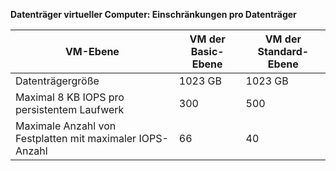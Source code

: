 **Datenträger virtueller Computer: Einschränkungen pro Datenträger**

| VM-Ebene | VM der Basic-Ebene | VM der Standard-Ebene |
| --- | --- | --- |
| Datenträgergröße |1023 GB |1023 GB |
| Maximal 8 KB IOPS pro persistentem Laufwerk |300 |500 |
| Maximale Anzahl von Festplatten mit maximaler IOPS-Anzahl |66 |40 |



<!--HONumber=Nov16_HO3-->



